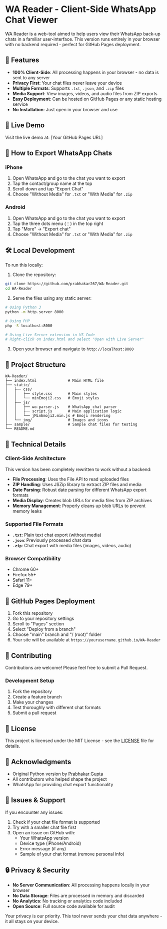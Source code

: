 # WA Reader - Client-Side WhatsApp Chat Viewer

WA Reader is a web-tool aimed to help users view their WhatsApp back-up chats in a familiar user-interface. This version runs entirely in your browser with no backend required - perfect for GitHub Pages deployment.

## 🌟 Features

- **100% Client-Side**: All processing happens in your browser - no data is sent to any server
- **Privacy First**: Your chat files never leave your device
- **Multiple Formats**: Supports `.txt`, `.json`, and `.zip` files
- **Media Support**: View images, videos, and audio files from ZIP exports
- **Easy Deployment**: Can be hosted on GitHub Pages or any static hosting service
- **No Installation**: Just open in your browser and use

## 🚀 Live Demo

Visit the live demo at: [Your GitHub Pages URL]

## 📱 How to Export WhatsApp Chats

### iPhone
1. Open WhatsApp and go to the chat you want to export
2. Tap the contact/group name at the top
3. Scroll down and tap "Export Chat"
4. Choose "Without Media" for `.txt` or "With Media" for `.zip`

### Android
1. Open WhatsApp and go to the chat you want to export
2. Tap the three dots menu (⋮) in the top right
3. Tap "More" → "Export chat"
4. Choose "Without Media" for `.txt` or "With Media" for `.zip`

## 🛠️ Local Development

To run this locally:

1. Clone the repository:
```bash
git clone https://github.com/prabhakar267/WA-Reader.git
cd WA-Reader
```

2. Serve the files using any static server:
```bash
# Using Python 3
python -m http.server 8000

# Using PHP
php -S localhost:8000

# Using Live Server extension in VS Code
# Right-click on index.html and select "Open with Live Server"
```

3. Open your browser and navigate to `http://localhost:8000`

## 📁 Project Structure

```
WA-Reader/
├── index.html              # Main HTML file
├── static/
│   ├── css/
│   │   ├── style.css       # Main styles
│   │   └── minEmoji2.css   # Emoji styles
│   ├── js/
│   │   ├── wa-parser.js    # WhatsApp chat parser
│   │   ├── script.js       # Main application logic
│   │   └── jMinEmoji2.min.js # Emoji rendering
│   └── img/                # Images and icons
├── sample/                 # Sample chat files for testing
└── README.md
```

## 🔧 Technical Details

### Client-Side Architecture

This version has been completely rewritten to work without a backend:

- **File Processing**: Uses the File API to read uploaded files
- **ZIP Handling**: Uses JSZip library to extract ZIP files and media
- **Date Parsing**: Robust date parsing for different WhatsApp export formats
- **Media Display**: Creates blob URLs for media files from ZIP archives
- **Memory Management**: Properly cleans up blob URLs to prevent memory leaks

### Supported File Formats

- **`.txt`**: Plain text chat export (without media)
- **`.json`**: Previously processed chat data
- **`.zip`**: Chat export with media files (images, videos, audio)

### Browser Compatibility

- Chrome 60+
- Firefox 55+
- Safari 11+
- Edge 79+

## 🚀 GitHub Pages Deployment

1. Fork this repository
2. Go to your repository settings
3. Scroll to "Pages" section
4. Select "Deploy from a branch"
5. Choose "main" branch and "/ (root)" folder
6. Your site will be available at `https://yourusername.github.io/WA-Reader`

## 🤝 Contributing

Contributions are welcome! Please feel free to submit a Pull Request.

### Development Setup

1. Fork the repository
2. Create a feature branch
3. Make your changes
4. Test thoroughly with different chat formats
5. Submit a pull request

## 📝 License

This project is licensed under the MIT License - see the [LICENSE](LICENSE) file for details.

## 🙏 Acknowledgments

- Original Python version by [Prabhakar Gupta](https://github.com/prabhakar267)
- All contributors who helped shape the project
- WhatsApp for providing chat export functionality

## 🐛 Issues & Support

If you encounter any issues:

1. Check if your chat file format is supported
2. Try with a smaller chat file first
3. Open an issue on GitHub with:
   - Your WhatsApp version
   - Device type (iPhone/Android)
   - Error message (if any)
   - Sample of your chat format (remove personal info)

## 🔒 Privacy & Security

- **No Server Communication**: All processing happens locally in your browser
- **No Data Storage**: Files are processed in memory and discarded
- **No Analytics**: No tracking or analytics code included
- **Open Source**: Full source code available for audit

Your privacy is our priority. This tool never sends your chat data anywhere - it all stays on your device.

